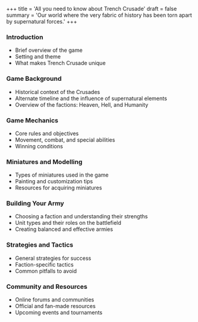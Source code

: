 +++
title = 'All you need to know about Trench Crusade'
draft = false
summary = 'Our world where the very fabric of history has been torn apart by supernatural forces.'
+++
### Introduction
- Brief overview of the game
- Setting and theme
- What makes Trench Crusade unique

### Game Background
- Historical context of the Crusades
- Alternate timeline and the influence of supernatural elements
- Overview of the factions: Heaven, Hell, and Humanity

### Game Mechanics
- Core rules and objectives
- Movement, combat, and special abilities
- Winning conditions

### Miniatures and Modelling
- Types of miniatures used in the game
- Painting and customization tips
- Resources for acquiring miniatures

### Building Your Army
- Choosing a faction and understanding their strengths
- Unit types and their roles on the battlefield
- Creating balanced and effective armies

### Strategies and Tactics
- General strategies for success
- Faction-specific tactics
- Common pitfalls to avoid

### Community and Resources
- Online forums and communities
- Official and fan-made resources
- Upcoming events and tournaments
